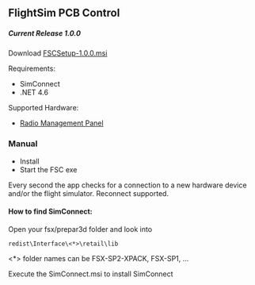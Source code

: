 ## FlightSim PCB Control

##### Current Release 1.0.0
Download <a href="https://github.com/fspcb/fsc/releases/download/1.0.0/FSCSetup-1.0.0.msi">FSCSetup-1.0.0.msi</a>

Requirements:

* SimConnect 
* .NET 4.6

Supported Hardware: 

* <a href="https://github.com/fspcb/A320RadioManagementPanel">Radio Management Panel</a>

### Manual
- Install
- Start  the FSC exe

Every second the app checks for a connection to a new hardware device and/or the flight simulator. Reconnect supported.

#### How to find SimConnect:

Open your fsx/prepar3d folder and look into 

```redist\Interface\<*>\retail\lib```

<*> folder names can be FSX-SP2-XPACK, FSX-SP1, ...

Execute the SimConnect.msi to install SimConnect
